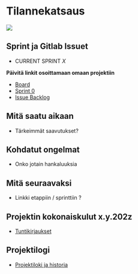 # Tilannekatsaus

![](https://openclipart.org/image/400px/svg_to_png/173434/interview.png)

## Sprint ja Gitlab Issuet

* CURRENT SPRINT _X_

**Päivitä linkit osoittamaan omaan projektiin**


* [Board](https://gitlab.labranet.jamk.fi/jamkit/project-templates/opf-core-template-v2/-/boards/5192)
* [Sprint 0](https://gitlab.labranet.jamk.fi/open-project-framework/opf-virtual-company-v1/core/-/milestones/2)
* [Issue Backlog](https://gitlab.labranet.jamk.fi/open-project-framework/opf-virtual-company-v1/core/issues?scope=all&utf8=%E2%9C%93&state=opened&milestone_title=Backlog)


## Mitä saatu aikaan

* Tärkeimmät saavutukset?

## Kohdatut ongelmat

* Onko jotain hankaluuksia

## Mitä seuraavaksi

* Linkki etappiin / sprinttiin ?

## Projektin kokonaiskulut x.y.202z

* [Tuntikirjaukset]()

## Projektilogi

* [Projektiloki ja historia](projektiloki.md)

